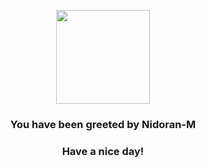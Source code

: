 <p align="center">
    <img src="https://raw.githubusercontent.com/PokeAPI/sprites/master/sprites/pokemon/32.png" width="150" height="150">
</p>
<h3 align="center">You have been greeted by  <b>Nidoran-M</b></h3>
<h3 align="center">Have a nice day!</h3>
